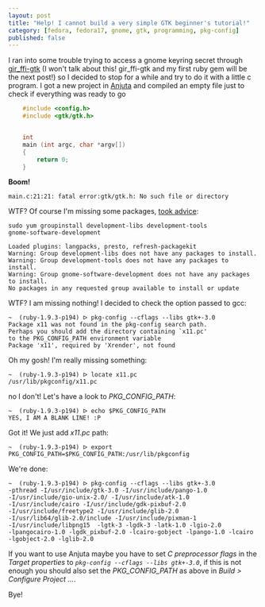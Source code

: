 ```yaml
---
layout: post
title: "Help! I cannot build a very simple GTK beginner's tutorial!"
category: [fedora, fedora17, gnome, gtk, programming, pkg-config]
published: false
---
```


I ran into some trouble trying to access a gnome keyring secret
through [gir_ffi-gtk](https://github.com/mvz/gir_ffi-gtk) (I won't
talk about this! gir_ffi-gtk and my first ruby gem will be the next
post!) so I decided to stop for a while and try to do it with a little
c program.
I got a new project in [Anjuta](http://projects.gnome.org/anjuta/) and
compiled an empty file just to check if everything was ready to go

<!-- More -->

``` c
    #include <config.h>
    #include <gtk/gtk.h>


    int
    main (int argc, char *argv[])
    {
	    return 0;
    }
```    
**Boom!** 
    
    main.c:21:21: fatal error:gtk/gtk.h: No such file or directory
    
WTF? Of course I'm missing some packages,
[took advice](https://live.gnome.org/DeveloperTools/Installation/Fedora):

    sudo yum groupinstall development-libs development-tools
    gnome-software-development
    
    Loaded plugins: langpacks, presto, refresh-packagekit
    Warning: Group development-libs does not have any packages to install.
    Warning: Group development-tools does not have any packages to install.
    Warning: Group gnome-software-development does not have any packages to install.
    No packages in any requested group available to install or update

    
WTF? I am missing nothing! I decided to check the option passed to
gcc:

    ~  (ruby-1.9.3-p194) ᐅ pkg-config --cflags --libs gtk+-3.0
    Package x11 was not found in the pkg-config search path.
    Perhaps you should add the directory containing `x11.pc'
    to the PKG_CONFIG_PATH environment variable
    Package 'x11', required by 'Xrender', not found

Oh my gosh! I'm really missing something:

    ~  (ruby-1.9.3-p194) ᐅ locate x11.pc
    /usr/lib/pkgconfig/x11.pc

no I don't! Let's have a look to *PKG_CONFIG_PATH*:

    ~  (ruby-1.9.3-p194) ᐅ echo $PKG_CONFIG_PATH
    YES, I AM A BLANK LINE! :P

Got it! We just add *x11.pc* path:

    ~  (ruby-1.9.3-p194) ᐅ export PKG_CONFIG_PATH=$PKG_CONFIG_PATH:/usr/lib/pkgconfig 

We're done:

    ~  (ruby-1.9.3-p194) ᐅ pkg-config --cflags --libs gtk+-3.0
    -pthread -I/usr/include/gtk-3.0 -I/usr/include/pango-1.0
    -I/usr/include/gio-unix-2.0/ -I/usr/include/atk-1.0
    -I/usr/include/cairo -I/usr/include/gdk-pixbuf-2.0
    -I/usr/include/freetype2 -I/usr/include/glib-2.0
    -I/usr/lib64/glib-2.0/include -I/usr/include/pixman-1
    -I/usr/include/libpng15  -lgtk-3 -lgdk-3 -latk-1.0 -lgio-2.0
    -lpangocairo-1.0 -lgdk_pixbuf-2.0 -lcairo-gobject -lpango-1.0 -lcairo
    -lgobject-2.0 -lglib-2.0

If you want to use Anjuta maybe you have to set *C preprocessor flags*
in the *Target properties* to *`pkg-config --cflags --libs gtk+-3.0`*,
if this is not enough you should also set the *PKG_CONFIG_PATH* as
above in *Build > Configure Project ...*.

Bye!
